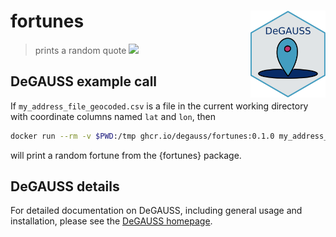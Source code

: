 # fortunes <a href='https://degauss.org'><img src='https://github.com/degauss-org/degauss_template/raw/master/DeGAUSS_hex.png' align='right' height='138.5' /></a>

> prints a random quote
[![](https://img.shields.io/github/v/tag/degauss-org/fortunes)](https://github.com/degauss-org/fortunes/releases)

## DeGAUSS example call

If `my_address_file_geocoded.csv` is a file in the current working directory with coordinate columns named `lat` and `lon`, then

```sh
docker run --rm -v $PWD:/tmp ghcr.io/degauss/fortunes:0.1.0 my_address_file_geocoded.csv
```

will print a random fortune from the {fortunes} package.

## DeGAUSS details

For detailed documentation on DeGAUSS, including general usage and installation, please see the [DeGAUSS homepage](https://degauss.org).
